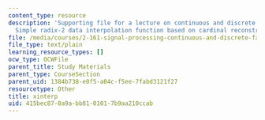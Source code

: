 ```yaml
---
content_type: resource
description: 'Supporting file for a lecture on continuous and discrete signal processing:
  Simple radix-2 data interpolation function based on cardinal reconstruction.'
file: /media/courses/2-161-signal-processing-continuous-and-discrete-fall-2008/415bec870a9abb8101017b9aa210ccab_xinterp.m
file_type: text/plain
learning_resource_types: []
ocw_type: OCWFile
parent_title: Study Materials
parent_type: CourseSection
parent_uid: 1384b738-e0f5-a04c-f5ee-7fabd3121f27
resourcetype: Other
title: xinterp
uid: 415bec87-0a9a-bb81-0101-7b9aa210ccab
---
```

